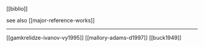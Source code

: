 [[biblio]]

see also [[major-reference-works]]

---

[[gamkrelidze-ivanov-vy1995]]
[[mallory-adams-d1997]]
[[buck1949]]